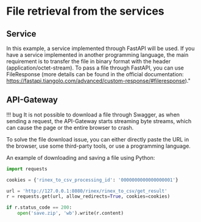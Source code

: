# File retrieval from the services

## Service

In this example, a service implemented through FastAPI will be used. 
If you have a service implemented in another programming language, 
the main requirement is to transfer the file in binary format with the header (application/octet-stream). 
To pass a file through FastAPI, you can use FileResponse 
(more details can be found in the official documentation: https://fastapi.tiangolo.com/advanced/custom-response/#fileresponse)."

## API-Gateway

!!! bug
    It is not possible to download a file through Swagger, as when sending a request, 
    the API-Gateway starts streaming byte streams, which can cause the page or the entire browser to crash.

To solve the file download issue, you can either directly paste the URL in the browser, 
use some third-party tools, or use a programming language.

An example of downloading and saving a file using Python:

```python
import requests

cookies = {'rinex_to_csv_processing_id': '0000000000000000001'}

url = 'http://127.0.0.1:8080/rinex/rinex_to_csv/get_result'
r = requests.get(url, allow_redirects=True, cookies=cookies)

if r.status_code == 200:
    open('save.zip', 'wb').write(r.content)
```
